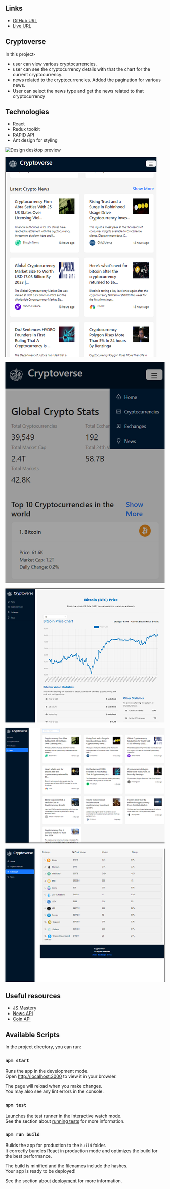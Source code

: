 ## Links
- [GitHub URL](https://github.com/sukanyagurav/Entertainment-web-app)
- [Live URL ](https://cryptoverse5867.netlify.app/)

## Cryptoverse

In this project-
 - user can view various cryptocurrencies. 
 - user can see the cryptocurrency details with that the chart for the current cryptocurrency.
 - news related to the cryptocurrencies. Added the pagination for various news.
 - User can select the news type and get the news related to that cryptocurrency

## Technologies
- React
- Redux toolkit
- RAPID API
- Ant design for styling 

![Design desktop preview ](./src/images/desktop_preview.png=400x)

![Design Tablet preview ](./src/images/tablet_preview.png)

![Design Mobile preview ](./src/images/mobile%20preview.png)

![Design currency detail preview ](./src/images/coin_details_page.png)

![Design news page preview ](./src/images/newsPage.png)

![Design exchange page preview ](./src/images/exchangePage.png)

## Useful resources
 - [JS Mastery](https://youtu.be/9DDX3US3kss?si=AERaWH0IerHmLAjG)
 - [News API](https://news-api14.p.rapidapi.com/v2)
 - [Coin API](https://coinranking1.p.rapidapi.com)



## Available Scripts

In the project directory, you can run:

### `npm start`

Runs the app in the development mode.\
Open [http://localhost:3000](http://localhost:3000) to view it in your browser.

The page will reload when you make changes.\
You may also see any lint errors in the console.

### `npm test`

Launches the test runner in the interactive watch mode.\
See the section about [running tests](https://facebook.github.io/create-react-app/docs/running-tests) for more information.

### `npm run build`

Builds the app for production to the `build` folder.\
It correctly bundles React in production mode and optimizes the build for the best performance.

The build is minified and the filenames include the hashes.\
Your app is ready to be deployed!

See the section about [deployment](https://facebook.github.io/create-react-app/docs/deployment) for more information.



